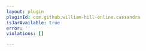 ```yaml
---
layout: plugin
pluginId: com.github.william-hill-online.cassandra
isJarAvailable: true
error: ''
violations: []

---
```

